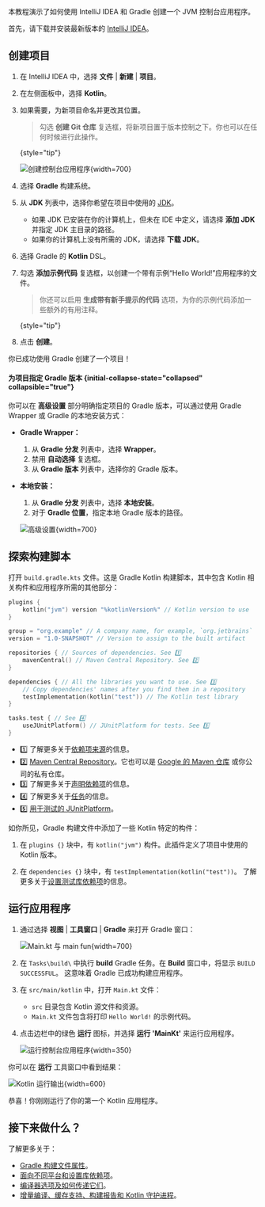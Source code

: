 [//]: # (title: Gradle 和 Kotlin/JVM 入门)

本教程演示了如何使用 IntelliJ IDEA 和 Gradle 创建一个 JVM 控制台应用程序。

首先，请下载并安装最新版本的 [IntelliJ IDEA](https://www.jetbrains.com/idea/download/index.html)。

## 创建项目

1.  在 IntelliJ IDEA 中，选择 **文件** | **新建** | **项目**。
2.  在左侧面板中，选择 **Kotlin**。
3.  如果需要，为新项目命名并更改其位置。

    > 勾选 **创建 Git 仓库** 复选框，将新项目置于版本控制之下。你也可以在任何时候进行此操作。
    >
    {style="tip"}

    ![创建控制台应用程序](jvm-new-gradle-project.png){width=700}

4.  选择 **Gradle** 构建系统。
5.  从 **JDK** 列表中，选择你希望在项目中使用的 [JDK](https://www.oracle.com/java/technologies/downloads/)。
    *   如果 JDK 已安装在你的计算机上，但未在 IDE 中定义，请选择 **添加 JDK** 并指定 JDK 主目录的路径。
    *   如果你的计算机上没有所需的 JDK，请选择 **下载 JDK**。

6.  选择 Gradle 的 **Kotlin** DSL。
7.  勾选 **添加示例代码** 复选框，以创建一个带有示例“Hello World!”应用程序的文件。

    > 你还可以启用 **生成带有新手提示的代码** 选项，为你的示例代码添加一些额外的有用注释。
    >
    {style="tip"}

8.  点击 **创建**。

你已成功使用 Gradle 创建了一个项目！

#### 为项目指定 Gradle 版本 {initial-collapse-state="collapsed" collapsible="true"}

你可以在 **高级设置** 部分明确指定项目的 Gradle 版本，可以通过使用 Gradle Wrapper 或 Gradle 的本地安装方式：

*   **Gradle Wrapper：**
    1.  从 **Gradle 分发** 列表中，选择 **Wrapper**。
    2.  禁用 **自动选择** 复选框。
    3.  从 **Gradle 版本** 列表中，选择你的 Gradle 版本。
*   **本地安装：**
    1.  从 **Gradle 分发** 列表中，选择 **本地安装**。
    2.  对于 **Gradle 位置**，指定本地 Gradle 版本的路径。

    ![高级设置](jvm-new-gradle-project-advanced.png){width=700}

## 探索构建脚本

打开 `build.gradle.kts` 文件。这是 Gradle Kotlin 构建脚本，其中包含 Kotlin 相关构件和应用程序所需的其他部分：

```kotlin
plugins {
    kotlin("jvm") version "%kotlinVersion%" // Kotlin version to use
}

group = "org.example" // A company name, for example, `org.jetbrains`
version = "1.0-SNAPSHOT" // Version to assign to the built artifact

repositories { // Sources of dependencies. See 1️⃣
    mavenCentral() // Maven Central Repository. See 2️⃣
}

dependencies { // All the libraries you want to use. See 3️⃣
    // Copy dependencies' names after you find them in a repository
    testImplementation(kotlin("test")) // The Kotlin test library
}

tasks.test { // See 4️⃣
    useJUnitPlatform() // JUnitPlatform for tests. See 5️⃣
}
```

*   1️⃣ 了解更多关于[依赖项来源](https://docs.gradle.org/current/userguide/declaring_repositories.html)的信息。
*   2️⃣ [Maven Central Repository](https://central.sonatype.com/)。它也可以是 [Google 的 Maven 仓库](https://maven.google.com/) 或你公司的私有仓库。
*   3️⃣ 了解更多关于[声明依赖项](https://docs.gradle.org/current/userguide/declaring_dependencies.html)的信息。
*   4️⃣ 了解更多关于[任务](https://docs.gradle.org/current/dsl/org.gradle.api.Task.html)的信息。
*   5️⃣ [用于测试的 JUnitPlatform](https://docs.gradle.org/current/javadoc/org/gradle/api/tasks/testing/Test.html#useJUnitPlatform)。

如你所见，Gradle 构建文件中添加了一些 Kotlin 特定的构件：

1.  在 `plugins {}` 块中，有 `kotlin("jvm")` 构件。此插件定义了项目中使用的 Kotlin 版本。

2.  在 `dependencies {}` 块中，有 `testImplementation(kotlin("test"))`。
    了解更多关于[设置测试库依赖项](gradle-configure-project.md#set-dependencies-on-test-libraries)的信息。

## 运行应用程序

1.  通过选择 **视图** | **工具窗口** | **Gradle** 来打开 Gradle 窗口：

    ![Main.kt 与 main fun](jvm-gradle-view-build.png){width=700}

2.  在 `Tasks\build\` 中执行 **build** Gradle 任务。在 **Build** 窗口中，将显示 `BUILD SUCCESSFUL`。
    这意味着 Gradle 已成功构建应用程序。

3.  在 `src/main/kotlin` 中，打开 `Main.kt` 文件：
    *   `src` 目录包含 Kotlin 源文件和资源。
    *   `Main.kt` 文件包含将打印 `Hello World!` 的示例代码。

4.  点击边栏中的绿色 **运行** 图标，并选择 **运行 'MainKt'** 来运行应用程序。

    ![运行控制台应用程序](jvm-run-app-gradle.png){width=350}

你可以在 **运行** 工具窗口中看到结果：

![Kotlin 运行输出](jvm-output-gradle.png){width=600}

恭喜！你刚刚运行了你的第一个 Kotlin 应用程序。

## 接下来做什么？

了解更多关于：
*   [Gradle 构建文件属性](https://docs.gradle.org/current/dsl/org.gradle.api.Project.html#N14E9A)。
*   [面向不同平台和设置库依赖项](gradle-configure-project.md)。
*   [编译器选项及如何传递它们](gradle-compiler-options.md)。
*   [增量编译、缓存支持、构建报告和 Kotlin 守护进程](gradle-compilation-and-caches.md)。